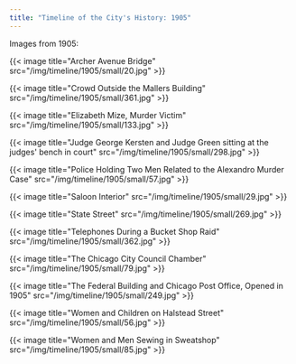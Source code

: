 ```yaml
---
title: "Timeline of the City's History: 1905"
---
```

Images from 1905:

{{< image title="Archer Avenue Bridge" src="/img/timeline/1905/small/20.jpg" >}}

{{< image title="Crowd Outside the Mallers Building" src="/img/timeline/1905/small/361.jpg" >}}

{{< image title="Elizabeth Mize, Murder Victim" src="/img/timeline/1905/small/133.jpg" >}}

{{< image title="Judge George Kersten and Judge Green sitting at the judges' bench in court" src="/img/timeline/1905/small/298.jpg" >}}

{{< image title="Police Holding Two Men Related to the Alexandro Murder Case" src="/img/timeline/1905/small/57.jpg" >}}

{{< image title="Saloon Interior" src="/img/timeline/1905/small/29.jpg" >}}

{{< image title="State Street" src="/img/timeline/1905/small/269.jpg" >}}

{{< image title="Telephones During a Bucket Shop Raid" src="/img/timeline/1905/small/362.jpg" >}}

{{< image title="The Chicago City Council Chamber" src="/img/timeline/1905/small/79.jpg" >}}

{{< image title="The Federal Building and Chicago Post Office, Opened in 1905" src="/img/timeline/1905/small/249.jpg" >}}

{{< image title="Women and Children on Halstead Street" src="/img/timeline/1905/small/56.jpg" >}}

{{< image title="Women and Men Sewing in Sweatshop" src="/img/timeline/1905/small/85.jpg" >}}